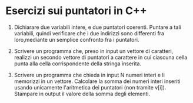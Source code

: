 # Esercizi sui puntatori in C++

1. Dichiarare due variabili intere, e due puntatori coerenti. Puntare a tali variabili, quindi verificare che i due indirizzi sono differenti fra loro,mediante un semplice confronto fra i puntatori.

2. Scrivere un programma che, preso in input un vettore di caratteri, realizzi un secondo vettore di puntatori a carattere in cui ciascuna cella punta alla cella corrispondente della stringa inserita.

3. Scrivere un programma che chieda in input N numeri interi e li memorizzi in un vettore. Calcolare la somma dei numeri interi inseriti usando unicamente l'aritmetica dei puntatori (non tramite v[i]). Stampare in output il valore della somma degli elementi.